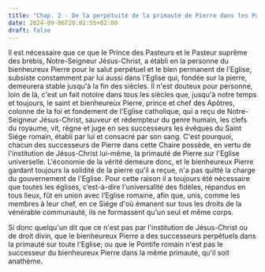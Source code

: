 ```yaml
---
title: "Chap. 2 - De la perpétuité de la primauté de Pierre dans les Pontifes romains"
date: 2024-09-06T20:02:55+02:00
draft: false
---
```



Il est nécessaire que ce que le Prince des Pasteurs et le Pasteur suprême des brebis, Notre-Seigneur Jésus-Christ, a établi en la personne du bienheureux Pierre pour le salut perpétuel et le bien permanent de l'Eglise, subsiste constamment par lui aussi dans l'Eglise qui, fondée sur la pierre, demeurera stable jusqu'à la fin des siècles. Il n'est douteux pour personne, loin de là, c'est un fait notoire dans tous les siècles que, jusqu'à notre temps et toujours, le saint et bienheureùx Pierre, prince et chef des Apôtres, colonne de la foi et fondement de l'Eglise catholique, qui a reçu de Notre-Seigneur Jésus-Christ, sauveur et rédempteur du genre humain, les clefs du royaume, vit, règne et juge en ses successeurs les évêques du Saint Siége romain, établi par lui et consacré par son sang. C'est pourquoi, chacun des successeurs de Pierre dans cette Chaire possède, en vertu de l'institution de Jésus-Christ lui-même, la primauté de Pierre sur l'Eglise universelle. L'économie de la vérité demeure donc, et le bienheureux Pierre gardant toujours la solidité de la pierre qu'il a reçue, n'a pas quitté la charge du gouvernement de l'Eglise. Pour cette raison il a toujours été nécessaire que toutes les églises, c‘est-à-dire l'universalité des fidèles, répandus en tous lieux, fût en union avec l‘Eglise romaine, afin que, unis, comme les membres à leur chef, en ce Siége d'où émanent sur tous les droits de la vénérable communauté, ils ne formassent qu'un seul et même corps.

Si donc quelqu'un dit que ce n'est pas par l'institution de Jésus-Christ ou de droit divin, que le bienheureux Pierre a des successeurs perpétuels dans la primauté sur toute l'Eglise; ou que le Pontife romain n'est pas le successeur du bienheureux Pierre dans la même primauté, qu'il soit anathème.

